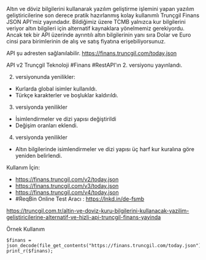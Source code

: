Altın ve döviz bilgilerini kullanarak yazılım geliştirme işlemini yapan yazılım geliştiricilerine son derece pratik hazırlanmış kolay kullanımlı Trunçgil Finans JSON API'miz yayındadır. Bildiğimiz üzere TCMB yalnızca kur bilgilerini veriyor altın bilgileri için alternatif kaynaklara yönelmemiz gerekiyordu. Ancak tek bir API üzerinde ayrıntılı altın bilgilerinin yanı sıra Dolar ve Euro cinsi para birimlerinin de alış ve satış fiyatına erişebiliyorsunuz. 

API şu adresten sağlanılabilir.
https://finans.truncgil.com/today.json

API v2
Trunçgil Teknoloji #Finans #RestAPI'ın 2. versiyonu yayınlandı.

2. versiyonunda yenilikler:
- Kurlarda global isimler kullanıldı.
- Türkçe karakterler ve boşluklar kaldırıldı.
3. versiyonda yenilikler
- İsimlendirmeler ve dizi yapısı değiştirildi
- Değişim oranları eklendi. 
4. versiyonda yenilikler
- Altın bilgilerinde isimlendirmeler ve dizi yapısı üç harf kur kuralına göre yeniden belirlendi. 


Kullanım İçin:
- https://finans.truncgil.com/v2/today.json
- https://finans.truncgil.com/v3/today.json
- https://finans.truncgil.com/v4/today.json
- #ReqBin Online Test Aracı : https://lnkd.in/de-fsmb

https://truncgil.com.tr/altin-ve-doviz-kuru-bilgilerini-kullanacak-yazilim-gelistiricilerine-alternatif-ve-hizli-api-truncgil-finans-yayinda

Örnek Kullanım

    $finans = json_decode(file_get_contents("https://finans.truncgil.com/today.json"),true);
    print_r($finans);
